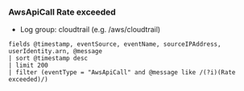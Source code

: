 ### AwsApiCall Rate exceeded

- Log group: cloudtrail (e.g. /aws/cloudtrail)

```
fields @timestamp, eventSource, eventName, sourceIPAddress, userIdentity.arn, @message
| sort @timestamp desc
| limit 200
| filter (eventType = "AwsApiCall" and @message like /(?i)(Rate exceeded)/)
```
